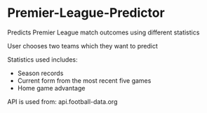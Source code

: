 # Premier-League-Predictor
Predicts Premier League match outcomes using different statistics

User chooses two teams which they want to predict 

Statistics used includes:
* Season records
* Current form from the most recent five games
* Home game advantage

API is used from:  api.football-data.org
